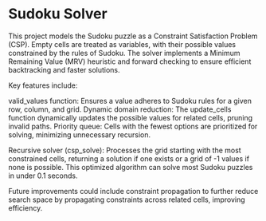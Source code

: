 # Sudoku Solver
This project models the Sudoku puzzle as a Constraint Satisfaction Problem (CSP). Empty cells are treated as variables, with their possible values constrained by the rules of Sudoku. The solver implements a Minimum Remaining Value (MRV) heuristic and forward checking to ensure efficient backtracking and faster solutions.

Key features include:

valid_values function: Ensures a value adheres to Sudoku rules for a given row, column, and grid.
Dynamic domain reduction: The update_cells function dynamically updates the possible values for related cells, pruning invalid paths.
Priority queue: Cells with the fewest options are prioritized for solving, minimizing unnecessary recursion.

Recursive solver (csp_solve): Processes the grid starting with the most constrained cells, returning a solution if one exists or a grid of -1 values if none is possible.
This optimized algorithm can solve most Sudoku puzzles in under 0.1 seconds.

Future improvements could include constraint propagation to further reduce search space by propagating constraints across related cells, improving efficiency.
